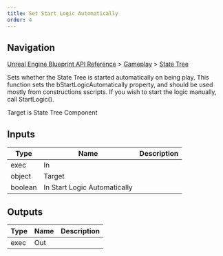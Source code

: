 ```yaml
---
title: Set Start Logic Automatically
order: 4
---
```

## Navigation

[Unreal Engine Blueprint API Reference](https://dev.epicgames.com/documentation/en-us/unreal-engine/BlueprintAPI) > [Gameplay](https://dev.epicgames.com/documentation/en-us/unreal-engine/BlueprintAPI/Gameplay) > [State Tree](https://dev.epicgames.com/documentation/en-us/unreal-engine/BlueprintAPI/Gameplay/StateTree)

Sets whether the State Tree is started automatically on being play.
This function sets the bStartLogicAutomatically property, and should be used mostly from constructions sscripts.
If you wish to start the logic manually, call StartLogic().

Target is State Tree Component

## Inputs

| Type | Name | Description |
| --- | --- | --- |
| exec | In |  |
| object | Target |  |
| boolean | In Start Logic Automatically |  |

## Outputs

| Type | Name | Description |
| --- | --- | --- |
| exec | Out |  |
